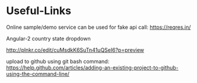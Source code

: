 # Useful-Links

Online sample/demo service can be used for fake api call:
https://reqres.in/


Angular-2 country state dropdown

http://plnkr.co/edit/cuMsdkK6SuTn41uQSeI6?p=preview

upload to github using git bash command: 
https://help.github.com/articles/adding-an-existing-project-to-github-using-the-command-line/
